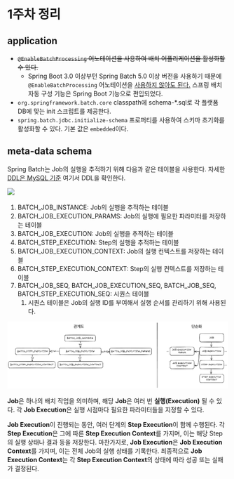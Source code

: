 # 1주차 정리

## application

- ~~`@EnableBatchProcessing` 어노테이션을 사용하여 배치 어플리케이션을 활성화할 수 있다.~~ 
  - Spring Boot 3.0 이상부턴 Spring Batch 5.0 이상 버전을 사용하기 때문에 `@EnableBatchProcessing` 어노테이션을 [사용하지 않아도 된다.](https://github.com/spring-projects/spring-boot/wiki/Spring-Boot-3.0-Migration-Guide) 스프링 배치 자동 구성 기능은 Spring Boot 기능으로 편입되었다.
- `org.springframework.batch.core` classpath에 schema-*.sql로 각 플랫폼 DB에 맞는 init 스크립트를 제공한다.
- `spring.batch.jdbc.initialize-schema` 프로퍼티를 사용하여 스키마 초기화를 활성화할 수 있다. 기본 값은 `embedded`이다.

## meta-data schema

Spring Batch는 Job의 실행을 추적하기 위해 다음과 같은 테이블을 사용한다. 자세한 [DDL은 MySQL 기준](https://github.com/spring-projects/spring-batch/blob/main/spring-batch-core/src/main/resources/org/springframework/batch/core/schema-mysql.sql) 여기서 DDL을 확인한다.

![](https://docs.spring.io/spring-batch/reference/_images/meta-data-erd.png)

1. BATCH_JOB_INSTANCE: Job의 실행을 추적하는 테이블
2. BATCH_JOB_EXECUTION_PARAMS: Job의 실행에 필요한 파라미터를 저장하는 테이블
3. BATCH_JOB_EXECUTION: Job의 실행을 추적하는 테이블
4. BATCH_STEP_EXECUTION: Step의 실행을 추적하는 테이블
5. BATCH_JOB_EXECUTION_CONTEXT: Job의 실행 컨텍스트를 저장하는 테이블
6. BATCH_STEP_EXECUTION_CONTEXT: Step의 실행 컨텍스트를 저장하는 테이블
7. BATCH_JOB_SEQ, BATCH_JOB_EXECUTION_SEQ, BATCH_JOB_SEQ, BATCH_STEP_EXECUTION_SEQ: 시퀀스 테이블
    1. 시퀀스 테이블은 Job의 실행 ID를 부여해서 실행 순서를 관리하기 위해 사용된다.

![](/docs/img/image1.png)

**Job**은 하나의 배치 작업을 의미하며, 해당 **Job**은 여러 번 **실행(Execution)** 될 수 있다. 각 **Job Execution**은 실행 시점마다 필요한 파라미터들을 지정할 수 있다.

**Job Execution**이 진행되는 동안, 여러 단계의 **Step Execution**이 함께 수행된다. 각 **Step Execution**은 그에 따른 **Step Execution Context**를 가지며, 이는 해당 Step의 실행 상태나 결과 등을 저장한다. 마찬가지로, **Job Execution**은 **Job Execution Context**를 가지며, 이는 전체 Job의 실행 상태를 기록한다. 최종적으로 **Job Execution Context**는 각 **Step Execution Context**의 상태에 따라 성공 또는 실패가 결정된다.
